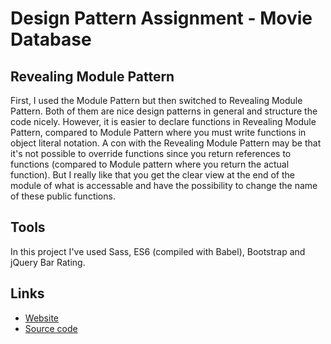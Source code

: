 # Design Pattern Assignment - Movie Database

## Revealing Module Pattern
First, I used the Module Pattern but then switched to Revealing Module Pattern. Both of them are nice design patterns in general and structure the code nicely. However, it is easier to declare functions in Revealing Module Pattern, compared to Module Pattern where you must write functions in object literal notation. A con with the Revealing Module Pattern may be that it's not possible to override functions since you return references to functions (compared to Module pattern where you return the actual function). But I really like that you get the clear view at the end of the module of what is accessable and have the possibility to change the name of these public functions.

## Tools
In this project I've used Sass, ES6 (compiled with Babel), Bootstrap and jQuery Bar Rating. 

## Links

* [Website](https://milliampere.github.io/movie-database) 
* [Source code](https://github.com/milliampere/movie-database)

 